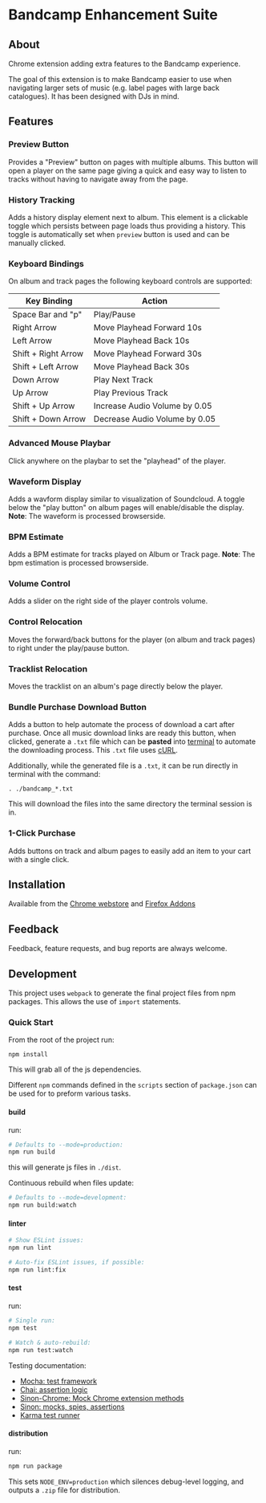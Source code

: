 # Bandcamp Enhancement Suite

## About

Chrome extension adding extra features to the Bandcamp experience.

The goal of this extension is to make Bandcamp easier to use when navigating larger sets of music (e.g. label pages with large back catalogues). It has been designed with DJs in mind.

## Features

### Preview Button

Provides a "Preview" button on pages with multiple albums. This button will open a player on the same page giving a quick and easy way to listen to tracks without having to navigate away from the page.

### History Tracking

Adds a history display element next to album. This element is a clickable toggle which persists between page loads thus providing a history. This toggle is automatically set when `preview` button is used and can be manually clicked.

### Keyboard Bindings

On album and track pages the following keyboard controls are supported:

| Key Binding         | Action                        |
| ------------------- | ----------------------------- |
| Space Bar and "p"   | Play/Pause                    |
| Right Arrow         | Move Playhead Forward 10s     |
| Left Arrow          | Move Playhead Back 10s        |
| Shift + Right Arrow | Move Playhead Forward 30s     |
| Shift + Left Arrow  | Move Playhead Back 30s        |
| Down Arrow          | Play Next Track               |
| Up Arrow            | Play Previous Track           |
| Shift + Up Arrow    | Increase Audio Volume by 0.05 |
| Shift + Down Arrow  | Decrease Audio Volume by 0.05 |

### Advanced Mouse Playbar

Click anywhere on the playbar to set the "playhead" of the player.

### Waveform Display

Adds a wavform display similar to visualization of Soundcloud. A toggle below the "play button" on album pages will enable/disable the display.
**Note**: The waveform is processed browserside.

### BPM Estimate

Adds a BPM estimate for tracks played on Album or Track page.
**Note**: The bpm estimation is processed browserside.

### Volume Control

Adds a slider on the right side of the player controls volume.

### Control Relocation

Moves the forward/back buttons for the player (on album and track pages) to right under the play/pause button.

### Tracklist Relocation

Moves the tracklist on an album's page directly below the player.

### Bundle Purchase Download Button

Adds a button to help automate the process of download a cart after purchase. Once all music download links are ready this button, when clicked, generate a `.txt` file which can be **pasted** into [terminal](https://en.wikipedia.org/wiki/List_of_terminal_emulators) to automate the downloading process. This `.txt` file uses [cURL](https://en.wikipedia.org/wiki/CURL).

Additionally, while the generated file is a `.txt`, it can be run directly in terminal with the command:

```
. ./bandcamp_*.txt
```

This will download the files into the same directory the terminal session is in.

### 1-Click Purchase

Adds buttons on track and album pages to easily add an item to your cart with a single click.

## Installation

Available from the [Chrome webstore](https://chrome.google.com/webstore/detail/bandcamp-label-view/padcfdpdlnpdojcihidkgjnmleeingep) and [Firefox Addons](https://addons.mozilla.org/en-US/firefox/addon/bandcamp-enhancement-suite)

## Feedback

Feedback, feature requests, and bug reports are always welcome.

## Development

This project uses `webpack` to generate the final project files from npm packages. This allows the use of `import` statements.

### Quick Start

From the root of the project run:

```
npm install
```

This will grab all of the js dependencies.

Different `npm` commands defined in the `scripts` section of `package.json` can be used for to preform various tasks.

#### build

run:

```sh
# Defaults to --mode=production:
npm run build
```

this will generate js files in `./dist`.

Continuous rebuild when files update:

```sh
# Defaults to --mode=development:
npm run build:watch
```

#### linter

```sh
# Show ESLint issues:
npm run lint

# Auto-fix ESLint issues, if possible:
npm run lint:fix
```

#### test

run:

```sh
# Single run:
npm test

# Watch & auto-rebuild:
npm run test:watch
```

Testing documentation:

- [Mocha: test framework](https://mochajs.org/)
- [Chai: assertion logic](https://www.chaijs.com/api/assert/)
- [Sinon-Chrome: Mock Chrome extension methods](https://github.com/acvetkov/sinon-chrome)
- [Sinon: mocks, spies, assertions](https://sinonjs.org/releases/v9.0.2/assertions/)
- [Karma test runner](https://karma-runner.github.io/)

#### distribution

run:

```sh
npm run package
```

This sets `NODE_ENV=production` which silences debug-level logging, and outputs a `.zip` file for distribution.
